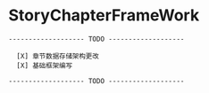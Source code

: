 # StoryChapterFrameWork

    ------------------- TODO -------------------
    
      [X] 章节数据存储架构更改
      [X] 基础框架编写
    
    ------------------- TODO -------------------
